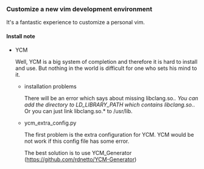 ### Customize a new vim development environment
It's a fantastic experience to customize a personal vim.

#### Install note
* YCM

  Well, YCM is a big system of completion and therefore it is hard to
  install and use. But nothing in the world is difficult for one who sets his
  mind to it.

  - installation problems
 
    There will be an error which says about missing libclang.so.*.
    You can add the directory to LD_LIBRARY_PATH which contains libclang.so.*.
    Or you can just link libclang.so.* to /usr/lib.

  - ycm_extra_config.py

    The first problem is the extra configuration for YCM. YCM would be
    not work if this config file has some error.

    The best solution is to use YCM_Generator
    (https://github.com/rdnetto/YCM-Generator)
